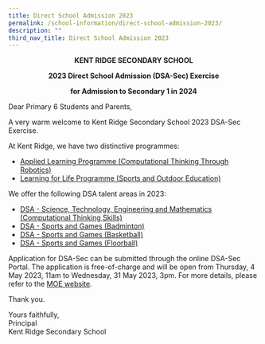 ```yaml
---
title: Direct School Admission 2023
permalink: /school-information/direct-school-admission-2023/
description: ""
third_nav_title: Direct School Admission 2023
---
```

<p style="text-align:center;"> <strong>KENT RIDGE SECONDARY SCHOOL</strong></p>

<p style="text-align:center;"> <strong>2023 Direct School Admission (DSA-Sec) Exercise</strong></p>

<p style="text-align:center;"> <strong>for Admission to Secondary 1 in 2024</strong></p>

Dear Primary 6 Students and Parents,

A very warm welcome to Kent Ridge Secondary School 2023 DSA-Sec Exercise.

At Kent Ridge, we have two distinctive programmes:

*   [Applied Learning Programme (Computational Thinking Through Robotics)](/programmes/distinctive-programmes/applied-learning-programme/)
*   [Learning for Life Programme (Sports and Outdoor Education)](/programmes/distinctive-programmes/learning-for-life-programme/)

We offer the following DSA talent areas in 2023:

*   [DSA - Science, Technology, Engineering and Mathematics (Computational Thinking Skills)](/school-information/dsa/science-technology-engineering-n-mathematics-computational-thinking-skills/)
*   [DSA - Sports and Games (Badminton)](/school-information/dsa/sports-and-games-badminton/)
*   [DSA - Sports and Games (Basketball)](/school-information/dsa/sports-and-games-basketball/)
*   [DSA - Sports and Games (Floorball)](/school-information/dsa/sports-and-games-basketball/)

Application for DSA-Sec can be submitted through the online DSA-Sec Portal. The application is free-of-charge and will be open from Thursday, 4 May 2023, 11am to Wednesday, 31 May 2023, 3pm. For more details, please refer to the&nbsp;[MOE website](http://www.moe.gov.sg/dsa-sec).

Thank you.

Yours faithfully,  
Principal  
Kent Ridge Secondary School